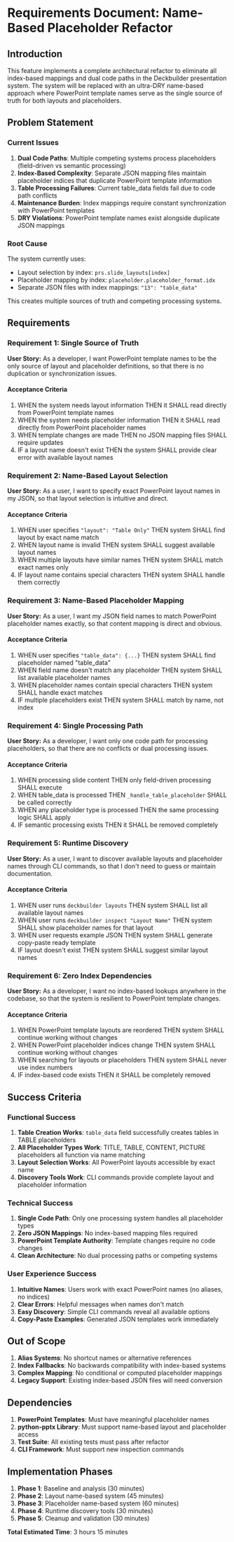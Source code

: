 # Requirements Document: Name-Based Placeholder Refactor

## Introduction

This feature implements a complete architectural refactor to eliminate all index-based mappings and dual code paths in the Deckbuilder presentation system. The system will be replaced with an ultra-DRY name-based approach where PowerPoint template names serve as the single source of truth for both layouts and placeholders.

## Problem Statement

### Current Issues
1. **Dual Code Paths**: Multiple competing systems process placeholders (field-driven vs semantic processing)
2. **Index-Based Complexity**: Separate JSON mapping files maintain placeholder indices that duplicate PowerPoint template information
3. **Table Processing Failures**: Current table_data fields fail due to code path conflicts
4. **Maintenance Burden**: Index mappings require constant synchronization with PowerPoint templates
5. **DRY Violations**: PowerPoint template names exist alongside duplicate JSON mappings

### Root Cause
The system currently uses:
- Layout selection by index: `prs.slide_layouts[index]`
- Placeholder mapping by index: `placeholder.placeholder_format.idx`
- Separate JSON files with index mappings: `"13": "table_data"`

This creates multiple sources of truth and competing processing systems.

## Requirements

### Requirement 1: Single Source of Truth
**User Story:** As a developer, I want PowerPoint template names to be the only source of layout and placeholder definitions, so that there is no duplication or synchronization issues.

#### Acceptance Criteria
1. WHEN the system needs layout information THEN it SHALL read directly from PowerPoint template names
2. WHEN the system needs placeholder information THEN it SHALL read directly from PowerPoint placeholder names  
3. WHEN template changes are made THEN no JSON mapping files SHALL require updates
4. IF a layout name doesn't exist THEN the system SHALL provide clear error with available layout names

### Requirement 2: Name-Based Layout Selection
**User Story:** As a user, I want to specify exact PowerPoint layout names in my JSON, so that layout selection is intuitive and direct.

#### Acceptance Criteria
1. WHEN user specifies `"layout": "Table Only"` THEN system SHALL find layout by exact name match
2. WHEN layout name is invalid THEN system SHALL suggest available layout names
3. WHEN multiple layouts have similar names THEN system SHALL match exact names only
4. IF layout name contains special characters THEN system SHALL handle them correctly

### Requirement 3: Name-Based Placeholder Mapping
**User Story:** As a user, I want my JSON field names to match PowerPoint placeholder names exactly, so that content mapping is direct and obvious.

#### Acceptance Criteria
1. WHEN user specifies `"table_data": {...}` THEN system SHALL find placeholder named "table_data"
2. WHEN field name doesn't match any placeholder THEN system SHALL list available placeholder names
3. WHEN placeholder names contain special characters THEN system SHALL handle exact matches
4. IF multiple placeholders exist THEN system SHALL match by name, not index

### Requirement 4: Single Processing Path
**User Story:** As a developer, I want only one code path for processing placeholders, so that there are no conflicts or dual processing issues.

#### Acceptance Criteria
1. WHEN processing slide content THEN only field-driven processing SHALL execute
2. WHEN table_data is processed THEN `_handle_table_placeholder` SHALL be called correctly
3. WHEN any placeholder type is processed THEN the same processing logic SHALL apply
4. IF semantic processing exists THEN it SHALL be removed completely

### Requirement 5: Runtime Discovery
**User Story:** As a user, I want to discover available layouts and placeholder names through CLI commands, so that I don't need to guess or maintain documentation.

#### Acceptance Criteria
1. WHEN user runs `deckbuilder layouts` THEN system SHALL list all available layout names
2. WHEN user runs `deckbuilder inspect "Layout Name"` THEN system SHALL show placeholder names for that layout
3. WHEN user requests example JSON THEN system SHALL generate copy-paste ready template
4. IF layout doesn't exist THEN system SHALL suggest similar layout names

### Requirement 6: Zero Index Dependencies
**User Story:** As a developer, I want no index-based lookups anywhere in the codebase, so that the system is resilient to PowerPoint template changes.

#### Acceptance Criteria
1. WHEN PowerPoint template layouts are reordered THEN system SHALL continue working without changes
2. WHEN PowerPoint placeholder indices change THEN system SHALL continue working without changes
3. WHEN searching for layouts or placeholders THEN system SHALL never use index numbers
4. IF index-based code exists THEN it SHALL be completely removed

## Success Criteria

### Functional Success
1. **Table Creation Works**: `table_data` field successfully creates tables in TABLE placeholders
2. **All Placeholder Types Work**: TITLE, TABLE, CONTENT, PICTURE placeholders all function via name matching
3. **Layout Selection Works**: All PowerPoint layouts accessible by exact name
4. **Discovery Tools Work**: CLI commands provide complete layout and placeholder information

### Technical Success  
1. **Single Code Path**: Only one processing system handles all placeholder types
2. **Zero JSON Mappings**: No index-based mapping files required
3. **PowerPoint Template Authority**: Template changes require no code changes
4. **Clean Architecture**: No dual processing paths or competing systems

### User Experience Success
1. **Intuitive Names**: Users work with exact PowerPoint names (no aliases, no indices)
2. **Clear Errors**: Helpful messages when names don't match
3. **Easy Discovery**: Simple CLI commands reveal all available options
4. **Copy-Paste Examples**: Generated JSON templates work immediately

## Out of Scope
1. **Alias Systems**: No shortcut names or alternative references
2. **Index Fallbacks**: No backwards compatibility with index-based systems  
3. **Complex Mapping**: No conditional or computed placeholder mappings
4. **Legacy Support**: Existing index-based JSON files will need conversion

## Dependencies
1. **PowerPoint Templates**: Must have meaningful placeholder names
2. **python-pptx Library**: Must support name-based layout and placeholder access
3. **Test Suite**: All existing tests must pass after refactor
4. **CLI Framework**: Must support new inspection commands

## Implementation Phases
1. **Phase 1**: Baseline and analysis (30 minutes)
2. **Phase 2**: Layout name-based system (45 minutes)  
3. **Phase 3**: Placeholder name-based system (60 minutes)
4. **Phase 4**: Runtime discovery tools (30 minutes)
5. **Phase 5**: Cleanup and validation (30 minutes)

**Total Estimated Time**: 3 hours 15 minutes